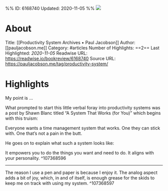 %%
ID: 6168740
Updated: 2020-11-05
%%
![](https://readwise-assets.s3.amazonaws.com/static/images/article0.00998d930354.png)

# About
Title: [[Productivity System Archives • Paul Jacobson]]
Author: [[pauljacobson.me]]
Category: #articles
Number of Highlights: ==2==
Last Highlighted: *2020-11-05*
Readwise URL: https://readwise.io/bookreview/6168740
Source URL: https://pauljacobson.me/tag/productivity-system/


# Highlights 
My point is …

What prompted to start this little verbal foray into productivity systems was a post by Shawn Blanc titled “A System That Works (for You)” which begins with this truism:

Everyone wants a time management system that works. One they can stick with. One that’s not a pain in the butt.

He goes on to explain what such a system looks like:

It empowers you to do the things you want and need to do.
It aligns with your personality.  ^107368596

---

The reason I use a pen and paper is because I enjoy it. The analog aspect adds a bit of joy, which, in and of itself, is enough grease for the skids to keep me on track with using my system.  ^107368597

